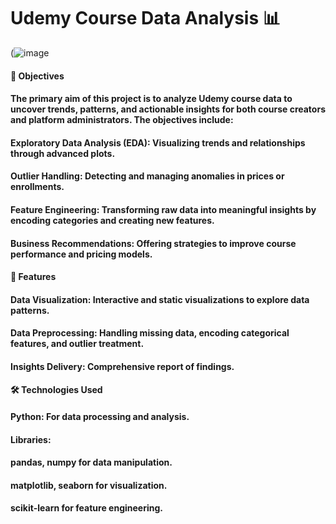 # Udemy Course Data Analysis 📊
(![image](https://github.com/user-attachments/assets/2dcde415-614e-4cf9-8279-623e2c6aac7f)

#### 🎯 Objectives
#### The primary aim of this project is to analyze Udemy course data to uncover trends, patterns, and actionable insights for both course creators and platform administrators. The objectives include:

#### Exploratory Data Analysis (EDA): Visualizing trends and relationships through advanced plots.
#### Outlier Handling: Detecting and managing anomalies in prices or enrollments.
#### Feature Engineering: Transforming raw data into meaningful insights by encoding categories and creating new features.
#### Business Recommendations: Offering strategies to improve course performance and pricing models.

#### 🚀 Features
#### Data Visualization: Interactive and static visualizations to explore data patterns.
#### Data Preprocessing: Handling missing data, encoding categorical features, and outlier treatment.
#### Insights Delivery: Comprehensive report of findings.

#### 🛠️ Technologies Used
#### Python: For data processing and analysis.
#### Libraries:
#### pandas, numpy for data manipulation.
#### matplotlib, seaborn for visualization.
#### scikit-learn for feature engineering.

